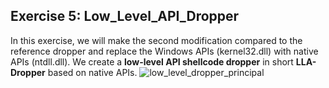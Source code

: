 ## Exercise 5: Low_Level_API_Dropper
In this exercise, we will make the second modification compared to the reference dropper and replace the Windows APIs (kernel32.dll) with native APIs (ntdll.dll).
We create a **low-level API shellcode dropper** in short **LLA-Dropper** based on native APIs. 
![low_level_dropper_principal](https://user-images.githubusercontent.com/50073731/235438881-e4af349a-0109-4d8e-80e2-730915c927f6.png)
